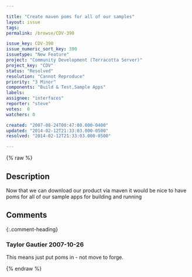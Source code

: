 ```yaml
---

title: "Create maven poms for all of our samples"
layout: issue
tags: 
permalink: /browse/CDV-390

issue_key: CDV-390
issue_numeric_sort_key: 390
issuetype: "New Feature"
project: "Community Development (Terracotta Server)"
project_key: "CDV"
status: "Resolved"
resolution: "Cannot Reproduce"
priority: "3 Minor"
components: "Build & Test,Sample Apps"
labels: 
assignee: "interfaces"
reporter: "steve"
votes:  0
watchers: 0

created: "2007-08-24T00:47:00.000-0400"
updated: "2014-02-12T21:33:03.000-0500"
resolved: "2014-02-12T21:33:03.000-0500"

---
```




{% raw %}



## Description

<div markdown="1" class="description">

Now that we can download our product via maven it would be nice to have poms for all of our sample apps for building and running

</div>

## Comments


{:.comment-heading}
### **Taylor Gautier** <span class="date">2007-10-26</span>

<div markdown="1" class="comment">

This means just put poms in - not move to forge.

</div>



{% endraw %}
